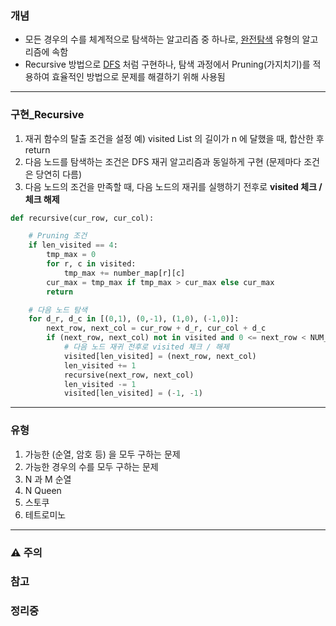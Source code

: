 ### 개념

* 모든 경우의 수를 체계적으로 탐색하는 알고리즘 중 하나로, [완전탐색](./wip%20ExhaustiveSearch.md) 유형의 알고리즘에 속함
* Recursive 방법으로 [DFS](./DFS.md) 처럼 구현하나, 탐색 과정에서 Pruning(가지치기)를 적용하여 효율적인 방법으로 문제를 해결하기 위해 사용됨


---
### 구현_Recursive

1. 재귀 함수의 탈출 조건을 설정
   예) visited List 의 길이가 n 에 달했을 때, 합산한 후 return
2. 다음 노드를 탐색하는 조건은 DFS 재귀 알고리즘과 동일하게 구현 (문제마다 조건은 당연히 다름)
3. 다음 노드의 조건을 만족할 때, 다음 노드의 재귀를 실행하기 전후로 **visited 체크 / 체크 해제**

```Python
def recursive(cur_row, cur_col):

	# Pruning 조건
	if len_visited == 4:
		tmp_max = 0
		for r, c in visited:
			tmp_max += number_map[r][c]
		cur_max = tmp_max if tmp_max > cur_max else cur_max
		return

	# 다음 노드 탐색
	for d_r, d_c in [(0,1), (0,-1), (1,0), (-1,0)]:
		next_row, next_col = cur_row + d_r, cur_col + d_c
		if (next_row, next_col) not in visited and 0 <= next_row < NUM_ROW and 0 <= next_col < NUM_COL:
			# 다음 노드 재귀 전후로 visited 체크 / 해제
			visited[len_visited] = (next_row, next_col)
			len_visited += 1
			recursive(next_row, next_col)
			len_visited -= 1
			visited[len_visited] = (-1, -1)
```


---
### 유형

1. 가능한 (순열, 암호 등) 을 모두 구하는 문제
2. 가능한 경우의 수를 모두 구하는 문제
3. N 과 M 순열
4. N Queen
5. 스토쿠
6. 테트로미노


---
### ⚠️ 주의

### 참고

### 정리중
